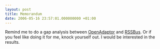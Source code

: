 ```yaml
---
layout: post
title: Memorandum
date: 2006-05-16 23:57:01.000000000 +01:00
---
```

Remind me to do a gap analysis between <a href="https://www.openadaptor.org/" target="_blank">OpenAdaptor</a> and <a href="http://www.rssbus.com/" target="_blank">RSSBus</a>. Or if you feel like doing it for me, knock yourself out. I would be interested in the results.
